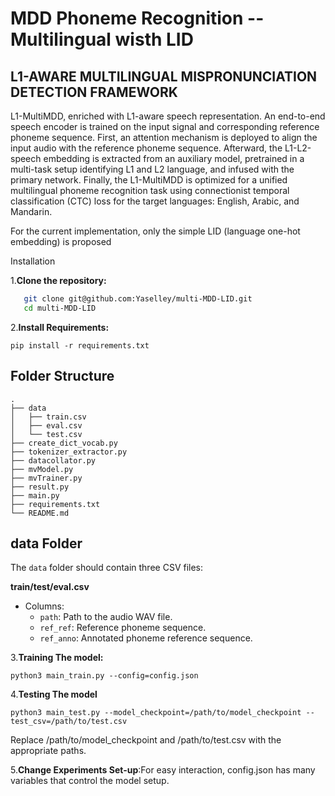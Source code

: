 # MDD Phoneme Recognition -- Multilingual wisth LID

## L1-AWARE MULTILINGUAL MISPRONUNCIATION DETECTION FRAMEWORK

L1-MultiMDD, enriched with L1-aware speech representation. An end-to-end speech encoder is trained on the input signal and corresponding reference phoneme sequence. First, an attention mechanism is deployed to align the input audio with the reference phoneme sequence. Afterward, the L1-L2-speech embedding is extracted from an auxiliary model, pretrained in a multi-task setup identifying L1 and L2 language, and infused with the primary network. Finally, the L1-MultiMDD is optimized for a unified multilingual phoneme recognition task using connectionist temporal classification (CTC) loss for the target languages: English, Arabic, and Mandarin.

For the current implementation, only the simple LID (language one-hot embedding) is proposed

Installation

1.**Clone the repository:**

```bash
   git clone git@github.com:Yaselley/multi-MDD-LID.git
   cd multi-MDD-LID
```

2.**Install Requirements:**

```
pip install -r requirements.txt
```


## Folder Structure

```plaintext
.
├── data
│   ├── train.csv
│   ├── eval.csv
│   └── test.csv
├── create_dict_vocab.py
├── tokenizer_extractor.py
├── datacollator.py
├── mvModel.py
├── mvTrainer.py
├── result.py
├── main.py
├── requirements.txt
└── README.md
```

## data Folder
The `data` folder should contain three CSV files:

**train/test/eval.csv**

   - Columns:
     - `path`: Path to the audio WAV file.
     - `ref_ref`: Reference phoneme sequence.
     - `ref_anno`: Annotated phoneme reference sequence.


3.**Training The model:**
```
python3 main_train.py --config=config.json
```

4.**Testing The model**
```
python3 main_test.py --model_checkpoint=/path/to/model_checkpoint --test_csv=/path/to/test.csv
```
Replace /path/to/model_checkpoint and /path/to/test.csv with the appropriate paths.

5.**Change Experiments Set-up**:For easy interaction, config.json has many variables that control the model setup.



